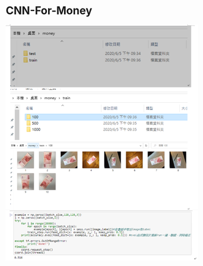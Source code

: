 # CNN-For-Money
![image](https://github.com/KaunLin/CNN-For-Money/blob/main/CNN-1.PNG)
![image](https://github.com/KaunLin/CNN-For-Money/blob/main/CNN-2.PNG)

